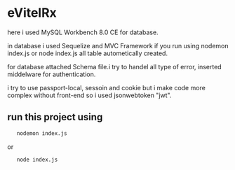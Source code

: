 

# eVitelRx

here i used MySQL Workbench 8.0 CE for database. 

in database i used Sequelize and MVC Framework if you run using nodemon index.js or node index.js all table autometically created.


 
for database attached Schema file.i try to handel all type of error, inserted middelware for authentication. 

i try to use passport-local, sessoin and cookie but i make code more complex without front-end so i used jsonwebtoken "jwt".


## run this project using

```bash
   nodemon index.js
```
or 

```bash
   node index.js
```








